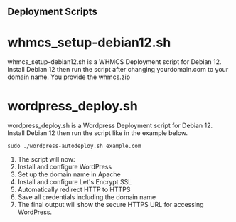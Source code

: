   ## Deployment Scripts
# whmcs_setup-debian12.sh
whmcs_setup-debian12.sh is a WHMCS Deployment script for Debian 12. Install Debian 12 then run the script after changing yourdomain.com to your domain name. You provide the whmcs.zip

# wordpress_deploy.sh
wordpress_deploy.sh is a Wordpress Deployment script for Debian 12. Install Debian 12 then run the script like in the example below.

`sudo ./wordpress-autodeploy.sh example.com`
1. The script will now:
2. Install and configure WordPress
3. Set up the domain name in Apache
4. Install and configure Let's Encrypt SSL
5. Automatically redirect HTTP to HTTPS
6. Save all credentials including the domain name
7. The final output will show the secure HTTPS URL for accessing WordPress.
